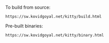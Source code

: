 To build from source:

    https://sw.kovidgoyal.net/kitty/build.html

Pre-built binaries:

    https://sw.kovidgoyal.net/kitty/binary.html
